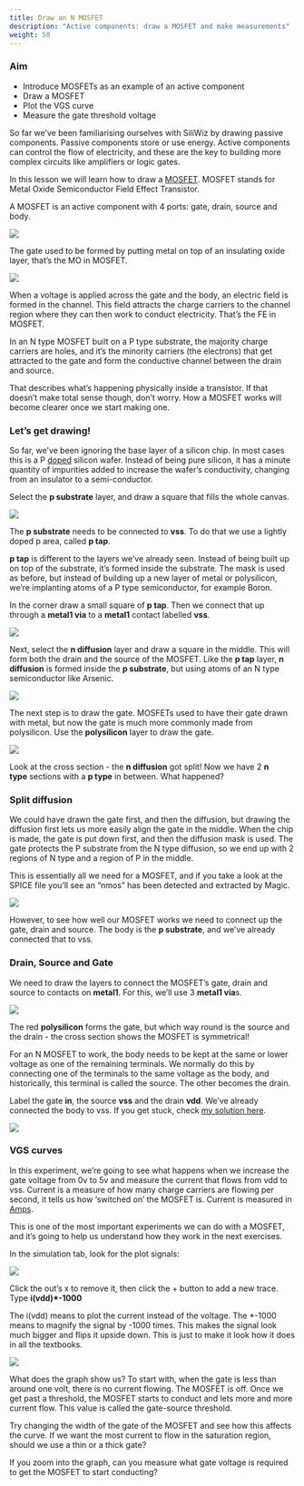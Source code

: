 ```yaml
---
title: Draw an N MOSFET
description: "Active components: draw a MOSFET and make measurements"
weight: 50
---
```


### Aim

*   Introduce MOSFETs as an example of an active component
*   Draw a MOSFET
*   Plot the VGS curve
*   Measure the gate threshold voltage

So far we’ve been familiarising ourselves with SiliWiz by drawing passive components. Passive components store or use energy. Active components can control the flow of electricity, and these are the key to building more complex circuits like amplifiers or logic gates.

In this lesson we will learn how to draw a [MOSFET](https://www.zerotoasiccourse.com/terminology/mosfet/). MOSFET stands for Metal Oxide Semiconductor Field Effect Transistor.

A MOSFET is an active component with 4 ports: gate, drain, source and body.

![](/images/siliwiz/image10.png)

The gate used to be formed by putting metal on top of an insulating oxide layer, that’s the MO in MOSFET.

![](/images/siliwiz/image51.png)

When a voltage is applied across the gate and the body, an electric field is formed in the channel. This field attracts the charge carriers to the channel region where they can then work to conduct electricity. That’s the FE in MOSFET.

In an N type MOSFET built on a P type substrate, the majority charge carriers are holes, and it’s the minority carriers (the electrons) that get attracted to the gate and form the conductive channel between the drain and source.

That describes what’s happening physically inside a transistor. If that doesn’t make total sense though, don’t worry. How a MOSFET works will become clearer once we start making one.

### Let’s get drawing!

So far, we’ve been ignoring the base layer of a silicon chip. In most cases this is a P [doped](https://www.zerotoasiccourse.com/terminology/doping/) silicon wafer. Instead of being pure silicon, it has a minute quantity of impurities added to increase the wafer’s conductivity, changing from an insulator to a semi-conductor.

Select the **p substrate** layer, and draw a square that fills the whole canvas.

![](/images/siliwiz/image12.png)

The **p substrate** needs to be connected to **vss**. To do that we use a lightly doped p area, called **p tap**.

**p tap** is different to the layers we’ve already seen. Instead of being built up on top of the substrate, it’s formed inside the substrate. The mask is used as before, but instead of building up a new layer of metal or polysilicon, we’re implanting atoms of a P type semiconductor, for example Boron.

In the corner draw a small square of **p tap**. Then we connect that up through a **metal1 via** to a **metal1** contact labelled **vss**.

![](/images/siliwiz/image33.png)

Next, select the **n diffusion** layer and draw a square in the middle. This will form both the drain and the source of the MOSFET. Like the **p tap** layer, **n diffusion** is formed inside the **p substrate**, but using atoms of an N type semiconductor like Arsenic.

![](/images/siliwiz/image14.png)

The next step is to draw the gate. MOSFETs used to have their gate drawn with metal, but now the gate is much more commonly made from polysilicon. Use the **polysilicon** layer to draw the gate.

![](/images/siliwiz/image50.png)

Look at the cross section - the **n diffusion** got split! Now we have 2 **n type** sections with a **p type** in between. What happened?

### Split diffusion

We could have drawn the gate first, and then the diffusion, but drawing the diffusion first lets us more easily align the gate in the middle. When the chip is made, the gate is put down first, and then the diffusion mask is used. The gate protects the P substrate from the N type diffusion, so we end up with 2 regions of N type and a region of P in the middle.

This is essentially all we need for a MOSFET, and if you take a look at the SPICE file you’ll see an “nmos” has been detected and extracted by Magic.

![](/images/siliwiz/image25.png)

However, to see how well our MOSFET works we need to connect up the gate, drain and source. The body is the **p substrate**, and we’ve already connected that to vss.

### Drain, Source and Gate

We need to draw the layers to connect the MOSFET’s gate, drain and source to contacts on **metal1**. For this, we’ll use 3 **metal1 via**s.

![](/images/siliwiz/image48.png)

The red **polysilicon** forms the gate, but which way round is the source and the drain - the cross section shows the MOSFET is symmetrical!

For an N MOSFET to work, the body needs to be kept at the same or lower voltage as one of the remaining terminals. We normally do this by connecting one of the terminals to the same voltage as the body, and historically, this terminal is called the source. The other becomes the drain.

Label the gate **in**, the source **vss** and the drain **vdd**. We’ve already connected the body to vss. If you get stuck, check [my solution here](http://app.siliwiz.com/?preset=nmosfet).

![](/images/siliwiz/image28.png?width=20pc)

### VGS curves

In this experiment, we’re going to see what happens when we increase the gate voltage from 0v to 5v and measure the current that flows from vdd to vss. Current is a measure of how many charge carriers are flowing per second, it tells us how ‘switched on’ the MOSFET is. Current is measured in [Amps](https://en.wikipedia.org/wiki/Ampere).

This is one of the most important experiments we can do with a MOSFET, and it’s going to help us understand how they work in the next exercises.

In the simulation tab, look for the plot signals:

![](/images/siliwiz/image29.png)

Click the out’s x to remove it, then click the + button to add a new trace. Type **i(vdd)\*-1000**

The i(vdd) means to plot the current instead of the voltage. The \*-1000 means to magnify the signal by -1000 times. This makes the signal look much bigger and flips it upside down. This is just to make it look how it does in all the textbooks.

![](/images/siliwiz/image23.png)

What does the graph show us? To start with, when the gate is less than around one volt, there is no current flowing. The MOSFET is off. Once we get past a threshold, the MOSFET starts to conduct and lets more and more current flow. This value is called the gate-source threshold.

Try changing the width of the gate of the MOSFET and see how this affects the curve. If we want the most current to flow in the saturation region, should we use a thin or a thick gate?

If you zoom into the graph, can you measure what gate voltage is required to get the MOSFET to start conducting?
